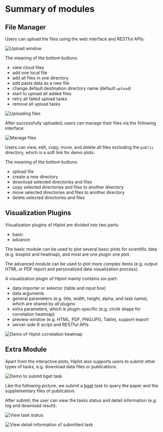 # Summary of modules

## File Manager

Users can upload the files using the web interface and RESTful APIs:

![Upload window](https://s1.ax1x.com/2020/07/08/UV5E3d.png)

The meaning of the bottom buttons:

- view cloud files
- add one local file
- add all files in one directory
- add paste data as a new file
- change default destination directory name (default `upload`)
- start to upload all added files
- retry all failed upload tasks
- remove all upload tasks

![Uploading files](https://s1.ax1x.com/2020/07/08/UV5VgA.png)

After successfully uploaded, users can manage their files via the following interface:

![Manage files](https://s1.ax1x.com/2020/07/08/UV5A9H.png)

Users can view, edit, copy, move, and delete all files excluding the `public` directory, which is a soft link for demo plots.

The meaning of the bottom buttons:

- upload file
- create a new directory
- download selected directories and files
- copy selected directories and files to another directory
- move selected directories and files to another directory
- delete selected directories and files

## Visualization Plugins

Visualization plugins of Hiplot are divided into two parts:

- basic
- advance

The basic module can be used to plot several basic plots for scientific data (e.g. boxplot and heatmap), and most are one plugin one plot.

The advanced module can be used to plot more complex items (e.g. output HTML or PDF report and personalized data visualization process).

A visualization plugin of Hiplot mainly contains six-part:

- data importer or selector (table and input box)
- data arguments
- general parameters (e.g. title, width, height, alpha, and task name), which are shared by all plugins
- extra parameters, which is plugin-specific (e.g. circle shape for correlation heatmap)
- preview window (e.g. HTML, PDF, PNG/JPG, Table), support export
- server-side R script and RESTful APIs

![Demo of Hiplot correlation heatmap](https://s1.ax1x.com/2020/07/08/UV5zGQ.png)

## Extra Module

Apart from the interactive plots, Hiplot also supports users to submit other types of tasks, e.g. download data files or publications.

![Demo to submit bget task](https://s1.ax1x.com/2020/07/08/UVIgzj.png)

Like the following picture, we submit a [bget](https://github.com/openanno/bget) task to query the paper and the supplementary files of publication.

After submit, the user can view the tasks status and detail information (e.g. log and download result):

![View task status](https://s1.ax1x.com/2020/07/08/UVIRQs.png)

![View detail information of submitted task](https://s1.ax1x.com/2020/07/08/UVoiSH.png)
